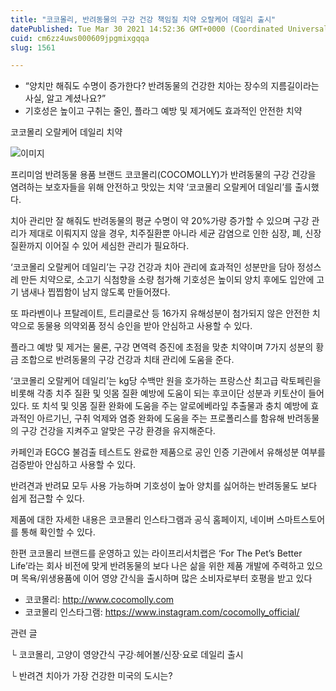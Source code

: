 ```yaml
---
title: "코코몰리, 반려동물의 구강 건강 책임질 치약 오랄케어 데일리 출시"
datePublished: Tue Mar 30 2021 14:52:36 GMT+0000 (Coordinated Universal Time)
cuid: cm6zz4uws000609jpgmixgqqa
slug: 1561

---
```



- “양치만 해줘도 수명이 증가한다? 반려동물의 건강한 치아는 장수의 지름길이라는 사실, 알고 계셨나요?”
- 기호성은 높이고 구취는 줄인, 플라그 예방 및 제거에도 효과적인 안전한 치약

코코몰리 오랄케어 데일리 치약

![이미지](https://cdn.hashnode.com/res/hashnode/image/upload/v1739247631362/d46737c4-3054-439b-9006-7faa17d6ee98.jpeg)

프리미엄 반려동물 용품 브랜드 코코몰리(COCOMOLLY)가 반려동물의 구강 건강을 염려하는 보호자들을 위해 안전하고 맛있는 치약 ‘코코몰리 오랄케어 데일리’를 출시했다.

치아 관리만 잘 해줘도 반려동물의 평균 수명이 약 20%가량 증가할 수 있으며 구강 관리가 제대로 이뤄지지 않을 경우, 치주질환뿐 아니라 세균 감염으로 인한 심장, 폐, 신장 질환까지 이어질 수 있어 세심한 관리가 필요하다.

‘코코몰리 오랄케어 데일리’는 구강 건강과 치아 관리에 효과적인 성분만을 담아 정성스레 만든 치약으로, 소고기 식첨향을 소량 첨가해 기호성은 높이되 양치 후에도 입안에 고기 냄새나 찝찝함이 남지 않도록 만들어졌다.

또 파라벤이나 프탈레이트, 트리클로산 등 16가지 유해성분이 첨가되지 않은 안전한 치약으로 동물용 의약외품 정식 승인을 받아 안심하고 사용할 수 있다.

플라그 예방 및 제거는 물론, 구강 면역력 증진에 초점을 맞춘 치약이며 7가지 성분의 황금 조합으로 반려동물의 구강 건강과 치태 관리에 도움을 준다.

‘코코몰리 오랄케어 데일리’는 kg당 수백만 원을 호가하는 프랑스산 최고급 락토페린을 비롯해 각종 치주 질환 및 잇몸 질환 예방에 도움이 되는 후코이단 성분과 키토산이 들어 있다. 또 치석 및 잇몸 질환 완화에 도움을 주는 알로에베라잎 추출물과 충치 예방에 효과적인 아르기닌, 구취 억제와 염증 완화에 도움을 주는 프로폴리스를 함유해 반려동물의 구강 건강을 지켜주고 알맞은 구강 환경을 유지해준다.

카페인과 EGCG 불검출 테스트도 완료한 제품으로 공인 인증 기관에서 유해성분 여부를 검증받아 안심하고 사용할 수 있다.

반려견과 반려묘 모두 사용 가능하며 기호성이 높아 양치를 싫어하는 반려동물도 보다 쉽게 접근할 수 있다.

제품에 대한 자세한 내용은 코코몰리 인스타그램과 공식 홈페이지, 네이버 스마트스토어를 통해 확인할 수 있다.

한편 코코몰리 브랜드를 운영하고 있는 라이프리서치랩은 ‘For The Pet’s Better Life’라는 회사 비전에 맞게 반려동물의 보다 나은 삶을 위한 제품 개발에 주력하고 있으며 목욕/위생용품에 이어 영양 간식을 출시하며 많은 소비자로부터 호평을 받고 있다

- 코코몰리: http://www.cocomolly.com
- 코코몰리 인스타그램: https://www.instagram.com/cocomolly_official/

관련 글

└ 코코몰리, 고양이 영양간식 구강·헤어볼/신장·요로 데일리 출시

└ 반려견 치아가 가장 건강한 미국의 도시는?